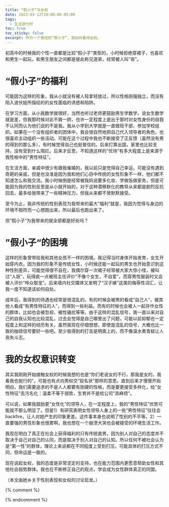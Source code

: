```yaml
---
title: “假小子”与女权
date: 2022-05-12T18:00:00-05:00
tags:
  - 生活进行时
toc: true
toc_sticky: false
excerpt: 作为一个曾经的“假小子”，我如何看待女权。
---
```


初高中的时候我的个性一直都是比较“假小子”类型的，小时候拒绝穿裙子，也喜欢和男生一起玩，和男生朋友之间都是彼此称兄道弟，经常被人叫“哥”。

# “假小子”的福利

可能因为这样的形象，我从小就没有被人轻拿轻放过，所以性格刚强独立，而没有陷入波伏娃所描绘的的女性面临的诱惑和陷阱。

在学习方面，从小我数学就很好，当然也听过老师更鼓励男生学数学，说女生数学就是差，但我那时候对此不屑一顾，也许一定程度上是出于那时对女性身份的自我不认同而认为他们说的不是我。我从小学到大学就是一直做班干部、参加学校组织。如果在一个没有组织者的团体中，我会很自然地把自己代入领导者的角色，也很喜欢主动组织一些活动。可能在这个过程中我也不断接受了正反馈（虽然没有男的得到的那么多），有时候觉得自己也挺普信的。后来打算出国，家里也比较支持，没有受到什么阻拦。后来才反思，不知道这样的“优待”有多大程度上是来源于我性格中的“男性特征”。

在生活方面，亲戚中很少有跟我催婚的，我以前只是觉得自己幸运，可能没有遇到奇葩的亲戚，但是也没准是因为我和他们心目中传统的女性形象不一样，他们都不知道怎么和我交流。我小时候倒是经常被我妈说要多化妆、学做饭做家务，但是可能因为我的性别反思是从小就开始的，对于这种潜移默化的教导从来都是剧烈反抗回去，最多给我带来了一些精神压力，但我从来都不曾默默接受。

至今为止，我非传统的性别表现为我带来的最大”福利“就是，我因为觉得与身边的环境不相符而一心想跑出来，所以最后也跑出来了。

但”假小子“为我带来的就全部都是好处吗？

# ”假小子“的困境

这样的形象曾带给我和其他女孩不一样的困境。我记得当时身体开始发育，女生开始穿内衣。因为我的形象不是传统女性，小时候还能一起玩的男生也开始意识到这种性别差异，可能觉得很不自在，我偶尔穿一次裙子经常被大家大惊小怪，被叫过“人妖”，玩得疯一点被班主任评价“不像个女生，不自爱”。而穿男性服装时又会被人评价“哗众取宠”。后来墙内社交媒体又发明了“汉子婊”这类的侮辱性词汇，让我一度不知道该如何自处。

成年后，我得到的待遇也经常是很混乱的。有的时候会被男的看成“自己人”，被其他人看成“有男性特征的人”，而得到一些利益。而有的时候也会被人一起并作女性的群体，比如也会被忽视、被性骚扰等等。由于这样的混乱信号，我一直以来对自己的自我认知也比较混乱，过去会觉得是自己哪里出了问题，可能以前抑郁也一定程度上和这样的经历有关。虽然我现在仔细想想，即使是混乱的信号，大概也比一致的枷锁信号要好一些吧。至少我得到的打击是明面上的，而不像温水煮青蛙让人丧失斗志。

# 我的女权意识转变

其实我刚刚开始接触女权的时候我想的也是“你们老说女的不行，那我是女的，我看我也挺行的”，可能也有点向男权交“投名状”那样的意思。直到后来才慢慢开始明白，我们需要追求的不是人人都要有刚硬的性格，而是要更接受多样化，给“女性特征”去污名化：温柔不等于弱势，生育并不是给公司“添麻烦”。

可以说，如果我鼓励更“女性化”的领导人，在一定程度上，我的“男性特征”优势可能就不那么明显了。但是1）有研究表明女性领导人身上的一些“男性特征”往往会backfire，让人对她产生的印象更差。这件事本身也说明了性别的不平等。2）一直要强的男性形象也很累啊，我也想在一个崩溃大哭也会被接受的环境生活工作。

我现在明白了真正在社会上获得福利的只有传统直男，因为别人对自己的态度并不取决于自己对自己的认同，而是取决于别人对自己的认知。所以任何不被社会认为是“第一性”的群体，理论上来说都在不同程度上受到打压，可能具体的打压方式不同，但命运是一致的。

现在说起女权，我的态度是非常坚定的支持，也在能力范围内更愿意帮助女性和其他社会弱势群体。我也在不断修正自己的观点，学会成为女性群体真正的同盟。

（本文由她乡关于性别表现和女权的讨论启发。）

{% comment %}


{% endcomment %}
